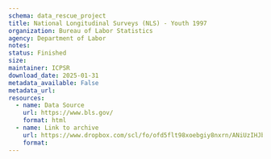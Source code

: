 ```yaml
---
schema: data_rescue_project 
title: National Longitudinal Surveys (NLS) - Youth 1997
organization: Bureau of Labor Statistics
agency: Department of Labor
notes: 
status: Finished
size: 
maintainer: ICPSR
download_date: 2025-01-31
metadata_available: False
metadata_url: 
resources:
  - name: Data Source
    url: https://www.bls.gov/
    format: html
  - name: Link to archive
    url: https://www.dropbox.com/scl/fo/ofd5flt98xoebgiy8nxrn/ANiUzIHJbKRqCACjS5HoHQE?rlkey=bqgrspb6zfrtqh5i38ghzlhi2&dl=0
    format: 
---
```

